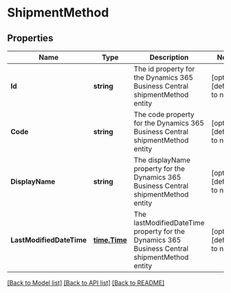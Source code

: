 # ShipmentMethod

## Properties
Name | Type | Description | Notes
------------ | ------------- | ------------- | -------------
**Id** | **string** | The id property for the Dynamics 365 Business Central shipmentMethod entity | [optional] [default to null]
**Code** | **string** | The code property for the Dynamics 365 Business Central shipmentMethod entity | [optional] [default to null]
**DisplayName** | **string** | The displayName property for the Dynamics 365 Business Central shipmentMethod entity | [optional] [default to null]
**LastModifiedDateTime** | [**time.Time**](time.Time.md) | The lastModifiedDateTime property for the Dynamics 365 Business Central shipmentMethod entity | [optional] [default to null]

[[Back to Model list]](../README.md#documentation-for-models) [[Back to API list]](../README.md#documentation-for-api-endpoints) [[Back to README]](../README.md)

